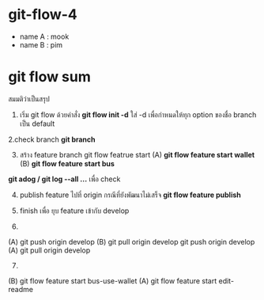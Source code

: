# git-flow-4
* name A : mook
* name B : pim

# git flow sum
สมมติว่าเป็นสรุป
1. เริ่ม git flow ด้วยคำสั่ง
**git flow init -d**
ใส่ -d เพื่อกำหนดให้ทุก option ของชื่อ branch เป็น default

2.check branch
**git branch**

3. สร้าง feature branch
git flow featrue start <feature name>
(A)
**git flow feature start wallet**
(B)
**git flow feature start bus**

**git adog / git log --all ...** เพื่อ check

4. publish feature ไปที่ origin กรณีที่ยังพัฒนาไม่เสร็จ
**git flow feature publish <feature name>**

5. finish เพื่อ ยุบ feature เข้ากับ develop

6. 
(A)
git push origin develop
(B)
git pull origin develop
git push origin develop
(A)
git pull origin develop

7.
(B)
git flow feature start bus-use-wallet
(A)
git flow feature start edit-readme